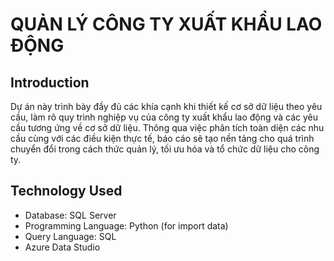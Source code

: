 # QUẢN LÝ CÔNG TY XUẤT KHẨU LAO ĐỘNG 

## Introduction
Dự án này trình bày đầy đủ các khía cạnh khi thiết kế cơ sở dữ liệu theo yêu cầu, làm rõ quy trình nghiệp vụ của công ty xuất khẩu lao động và các yêu cầu tương ứng về cơ sở dữ liệu. Thông qua việc phân tích toàn diện các nhu cầu cùng với các điều kiện thực tế, báo cáo sẽ tạo nền tảng cho quá trình chuyển đổi trong cách thức quản lý, tối ưu hóa và tổ chức dữ liệu cho công ty.

## Technology Used
- Database: SQL Server
- Programming Language: Python (for import data)
- Query Language: SQL
- Azure Data Studio
